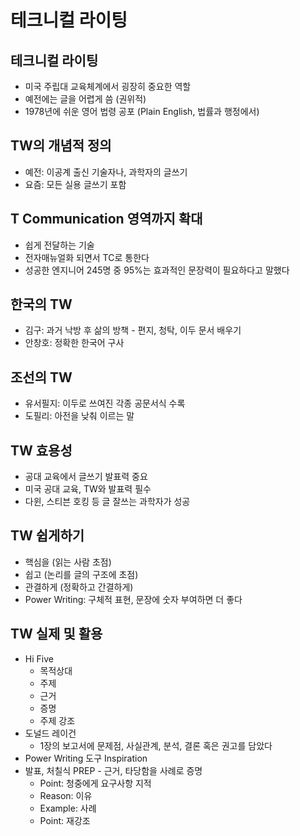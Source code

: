 # 테크니컬 라이팅

## 테크니컬 라이팅

- 미국 주립대 교육체계에서 굉장히 중요한 역할
- 예전에는 글을 어렵게 씀 (권위적)
- 1978년에 쉬운 영어 법령 공포 (Plain English, 법률과 행정에서)

## TW의 개념적 정의

- 예전: 이공계 출신 기술자나, 과학자의 글쓰기
- 요즘: 모든 실용 글쓰기 포함

## T Communication 영역까지 확대

- 쉽게 전달하는 기술
- 전자매뉴얼화 되면서 TC로 통한다
- 성공한 엔지니어 245명 중 95%는 효과적인 문장력이 필요하다고 말했다

## 한국의 TW

- 김구: 과거 낙방 후 삶의 방책 - 편지, 청탁, 이두 문서 배우기
- 안창호: 정확한 한국어 구사

## 조선의 TW

- 유서필지: 이두로 쓰여진 각종 공문서식 수록
- 도필리: 아전을 낮춰 이르는 말

## TW 효용성

- 공대 교육에서 글쓰기 발표력 중요
- 미국 공대 교육, TW와 발표력 필수
- 다윈, 스티븐 호킹 등 글 잘쓰는 과학자가 성공

## TW 쉽게하기

- 핵심을 (읽는 사람 초점)
- 쉽고 (논리를 글의 구조에 초점)
- 관결하게 (정확하고 간결하게)
- Power Writing: 구체적 표현, 문장에 숫자 부여하면 더 좋다

## TW 실제 및 활용

- Hi Five
  - 목적상대
  - 주제
  - 근거
  - 증명
  - 주제 강조
- 도널드 레이건
  - 1장의 보고서에 문제점, 사실관계, 분석, 결론 혹은 권고를 담았다
- Power Writing 도구 Inspiration
- 발표, 처칠식 PREP - 근거, 타당함을 사례로 증명
  - Point: 청중에게 요구사항 지적
  - Reason: 이유
  - Example: 사례
  - Point: 재강조
